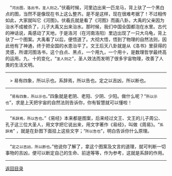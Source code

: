 &emsp;“``河出图，洛出书，圣人则之。``”伏羲时候，河里边出来一匹龙马，背上驮了一个黑白点的图，当然不是像现在书上这么整齐。是不是这样，现在很难考据了！不过相传如此，大家就叫它《河图》。伏羲氏就是看了《河图》而画八卦。大禹的父亲因为治水不成被杀了，儿子大禹又出来治水。那时候，我们中国全国都泡在水里。古代的神话说，禹感动了天地，于是洛河（在河南洛阳）里边出现了一只大乌龟，背上驮了一个图案。大禹看了以后，便悟道了。大彻大悟，悟到了物理的自然法则，因此他有了神通，终于把全国的水患治平了。文王后天八卦就是从《洛书》里获得的灵感，所谓河图洛书，这个白点、黑点，一个用九，一个用十，是数理哲学最终高的运用。九、十的变化，“``圣人则之``”，圣人效法而发明了很多宇宙物理，改善了人类的生活文明。
___
&emsp;> 易有四象，所以示也。系辞焉，所以告也。定之以吉凶，所以断也。
___
&emsp;“``易有四象，所以示也。``”四象就是老阴、老阳、少阴、少阳。做什么呢？“``所以示也``”，求是上天把宇宙的自然法则告诉你，你有智慧就可以懂啦！
___
&emsp;“``系辞焉，所以告也。``”《易经》本来都是图案，后来经过文王、文王的儿子周公、孔子这三位大圣人，用文字把它说出来，用文字著作《易经》，叫做《周易》。“``系辞焉``” ，就是在卦图下面挂上这些文字；“``所以告也``”，明白告诉你什么原理。
___
&emsp;“``定之以吉凶，所以断也。``”他说你了解了，拿这个图案及文言的道理，就可判断一切事物的吉凶，便可以断定自己的生命、前途等等，作为参考，这就是系辞的作用。
___
[返回目录](../../master/README.md#目录)